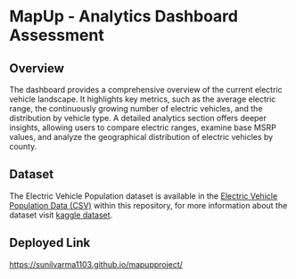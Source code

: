 # MapUp - Analytics Dashboard Assessment

## Overview

The dashboard provides a comprehensive overview of the current electric vehicle landscape. It highlights key metrics, such as the average electric range, the continuously growing number of electric vehicles, and the distribution by vehicle type. A detailed analytics section offers deeper insights, allowing users to compare electric ranges, examine base MSRP values, and analyze the geographical distribution of electric vehicles by county.

## Dataset

The Electric Vehicle Population dataset is available in the [Electric Vehicle Population Data (CSV)](./data-to-visualize/Electric_Vehicle_Population_Data.csv) within this repository, for more information about the dataset visit [kaggle dataset](https://www.kaggle.com/datasets/willianoliveiragibin/electric-vehicle-population).

 ## Deployed Link

 https://sunilvarma1103.github.io/mapupproject/
